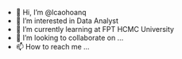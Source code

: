 - 👋 Hi, I’m @lcaohoanq
- 👀 I’m interested in Data Analyst 
- 🌱 I’m currently learning at FPT HCMC University
- 💞️ I’m looking to collaborate on ...
- 📫 How to reach me ...

<!---
lcaohoanq/lcaohoanq is a ✨ special ✨ repository because its `README.md` (this file) appears on your GitHub profile.
You can click the Preview link to take a look at your changes.
--->
